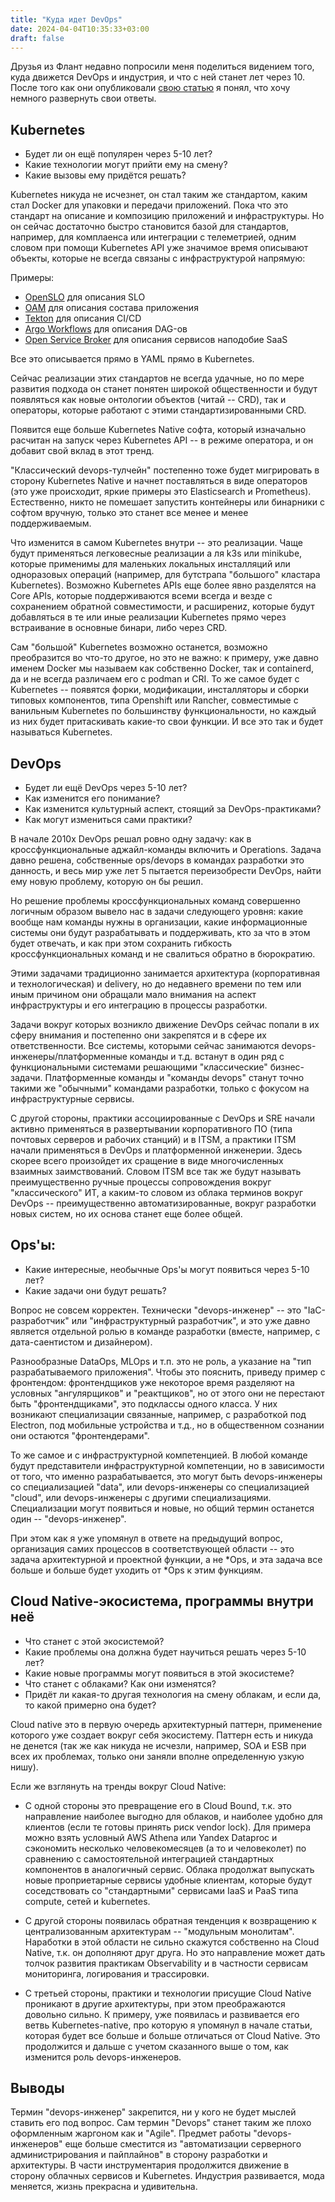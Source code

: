 ```yaml
---
title: "Куда идет DevOps"
date: 2024-04-04T10:35:33+03:00
draft: false
---
```


Друзья из Флант недавно попросили меня поделиться видением того, куда движется DevOps и индустрия, и что с ней станет лет через 10.
После того как они опубликовали [свою статью](https://habr.com/ru/companies/flant/articles/800959/) я понял, что хочу немного развернуть свои ответы.

## Kubernetes
- Будет ли он ещё популярен через 5-10 лет?
- Какие технологии могут прийти ему на смену?
- Какие вызовы ему придётся решать?

Kubernetes никуда не исчезнет, он стал таким же стандартом, каким стал Docker для упаковки и передачи приложений. 
Пока что это стандарт на описание и композицию приложений и инфраструктуры. Но он сейчас достаточно быстро становится базой для стандартов, например, для комплаенса или интеграции с телеметрией, одним словом при помощи Kubernetes API уже значимое время описывают объекты, которые не всегда связаны с инфраструктурой напрямую:

Примеры:
- [OpenSLO](https://openslo.com/) для описания SLO
- [OAM](https://oam.dev/) для описания состава приложения
- [Tekton](https://tekton.dev/) для описания CI/CD
- [Argo Workflows](https://argoproj.github.io/workflows/) для описания DAG-ов
- [Open Service Broker](https://www.openservicebrokerapi.org/) для описания сервисов наподобие SaaS

Все это описывается прямо в YAML прямо в Kubernetes.

Сейчас реализации этих стандартов не всегда удачные, но по мере развития подхода он станет понятен широкой общественности и будут появляться как новые онтологии объектов (читай -- CRD), так и операторы, которые работают с этими стандартизированными CRD.

Появится еще больше Kubernetes Native софта, который изначально расчитан на запуск через Kubernetes API -- в режиме оператора, и он добавит свой вклад в этот тренд.

"Классический devops-тулчейн" постепенно тоже будет мигрировать в сторону Kubernetes Native и начнет поставляться в виде операторов (это уже происходит, яркие примеры это Elasticsearch и Prometheus). Естественно, никто не помешает запустить контейнеры или бинарники с софтом вручную, только это станет все менее и менее поддерживаемым.


Что изменится в самом Kubernetes внутри -- это реализации. Чаще будут применяться легковесные реализации а ля k3s или minikube, которые применимы для маленьких локальных инсталляций или одноразовых операций (например, для бутстрапа "большого" кластара Kubernetes). Возможно Kubernetes APIs еще более явно разделятся на Core APIs, которые поддерживаются всеми всегда и везде с сохранением обратной совместимости, и расширениz, которые будут добавляться в те или иные реализации Kubernetes прямо через встраивание в основные бинари, либо через CRD.

Сам "большой" Kubernetes возможно останется, возможно преобразится во что-то другое, но это не важно: к примеру, уже давно именем Docker мы называем как собственно Docker, так и containerd, да и не всегда различаем его с podman и CRI. То же самое будет с Kubernetes -- появятся форки, модификации, инсталляторы и сборки типовых компонентов, типа Openshift или Rancher, совместимые с ванильным Kubernetes по большинству функциональности, но каждый из них будет притаскивать какие-то свои функции. И все это так и будет называться Kubernetes.


## DevOps
- Будет ли ещё DevOps через 5-10 лет?
- Как изменится его понимание?
- Как изменится культурный аспект, стоящий за DevOps-практиками?
- Как могут измениться сами практики?

В начале 2010х DevOps решал ровно одну задачу: как в кроссфункциональные аджайл-команды включить и Operations. Задача давно решена, собственные ops/devops в командах разработки это данность, и весь мир уже лет 5 пытается переизобрести DevOps, найти ему новую проблему, которую он бы решил.

Но решение проблемы кроссфункциональных команд совершенно логичным образом вывело нас в задачи следующего уровня: какие вообще нам команды нужны в организации, какие информационные системы они будут разрабатывать и поддерживать, кто за что в этом будет отвечать, и как при этом сохранить гибкость кроссфункциональных команд и не свалиться обратно в бюрократию.

Этими задачами традиционно занимается архитектура (корпоративная и технологическая) и delivery, но до недавнего времени по тем или иным причином они обращали мало внимания на аспект инфраструктуры и его интеграцию в процессы разработки.

Задачи вокруг которых возникло движение DevOps сейчас попали в их сферу внимания и постепенно они закрепятся и в сфере их ответственности. Все системы, которыми сейчас занимаются devops-инженеры/платформенные команды и т.д. встанут в один ряд с функциональными системами решающими "классические" бизнес-задачи. Платформенные команды и "команды devops" станут точно такими же "обычными" командами разработки, только с фокусом на инфраструктурные сервисы.

С другой стороны, практики ассоциированные с DevOps и SRE начали активно применяться в развертывании корпоративного ПО (типа почтовых серверов и рабочих станций) и в ITSM, a практики ITSM начали применяться в DevOps и платформенной инженерии. Здесь скорее всего произойдет их сращение в виде многочисленных взаимных заимствований. Словом ITSM все так же будут называть преимущественно ручные процессы сопровождения вокруг "классического" ИТ, а каким-то словом из облака терминов вокруг DevOps -- преимущественно автоматизированные, вокруг разработки новых систем, но их основа станет еще более общей.

## Ops'ы:
- Какие интересные, необычные Ops'ы могут появиться через 5-10 лет?
- Какие задачи они будут решать?

Вопрос не совсем корректен. Технически "devops-инженер" -- это "IaC-разработчик" или "инфраструктурный разработчик", и это уже давно является отдельной ролью в команде разработки (вместе, например, с дата-саентистом и дизайнером).

Разнообразные DataOps, MLOps и т.п. это не роль, а указание на "тип разрабатываемого приложения".
Чтобы это пояснить, приведу пример с фронтендом: фронтендщиков уже некоторое время разделяют на условных "ангулярщиков" и "реактщиков", но от этого они не перестают быть "фронтендщиками", это подклассы одного класса. У них возникают специализации связанные, например, с разработкой под Electron, под мобильные устройства и т.д., но в общественном сознании они остаются "фронтендерами".

То же самое и с инфраструктурной компетенцией. В любой команде будут представители инфраструктурной компетенции, но в зависимости от того, что именно разрабатывается, это могут быть devops-инженеры со специализацией "data", или devops-инженеры со специализацией "cloud", или devops-инженеры с другими специализациями. Специализации могут появиться и новые, но общий термин останется один -- "devops-инженер".

При этом как я уже упомянул в ответе на предыдущий вопрос, организация самих процессов в соответствующей области -- это задача архитектурной и проектной функции, а не *Ops, и эта задача все больше и больше будет уходить от *Ops к этим функциям.


## Cloud Native-экосистема, программы внутри неё
- Что станет с этой экосистемой?
- Какие проблемы она должна будет научиться  решать через 5-10 лет?
- Какие новые программы могут появиться в этой экосистеме?
- Что станет с облаками? Как они изменятся?
- Придёт ли какая-то другая технология на смену облакам, и если да, то какой примерно она будет?

Cloud native это в первую очередь архитектурный паттерн, применение которого уже создает вокруг себя экосистему. Паттерн есть и никуда не денется (так же как никуда не исчезли, например, SOA и ESB при всех их проблемах, только они заняли вполне определенную узкую нишу).

Если же взглянуть на тренды вокруг Cloud Native:

- С одной стороны это превращение его в Cloud Bound, т.к. это направление наиболее выгодно для облаков, и наиболее удобно для клиентов (если те готовы принять риск vendor lock). Для примера можно взять условный AWS Athena или Yandex Dataproc и сэкономить несколько человекомесяцев (а то и человеколет) по сравнению с самостоятельной интеграцией стандартных компонентов в аналогичный сервис.
Облака продолжат выпускать новые проприетарные сервисы удобные клиентам, которые будут соседствовать со "стандартными" сервисами IaaS и PaaS типа compute, сетей и kubernetes.

- С другой стороны появилась обратная тенденция к возвращению к централизованным архитектурам -- "модульным монолитам". Наработки в этой области не сильно скажутся собственно на Cloud Native, т.к. он дополняют друг друга. Но это направление может дать толчок развития практикам Observability и в частности сервисам мониторинга, логирования и трассировки.

- С третьей стороны, практики и технологии присущие Cloud Native проникают в другие архитектуры, при этом преображаются довольно сильно. К примеру, уже появилась и развивается его ветвь Kubernetes-native, про которую я упомянул в начале статьи, которая будет все больше и больше отличаться от Cloud Native.
Это продолжится и дальше с учетом сказанного выше о том, как изменится роль devops-инженеров.


## Выводы
Термин "devops-инженер" закрепится, ни у кого не будет мыслей ставить его под вопрос. Сам термин "Devops" станет таким же плохо оформленным жаргоном как и "Agile". Предмет работы "devops-инженеров" еще больше сместится из "автоматизации серверного администрирования и пайплайнов" в сторону разработки и архитектуры. В части инструментария продолжится движение в сторону облачных сервисов и Kubernetes. Индустрия развивается, мода меняется, жизнь прекрасна и удивительна.
